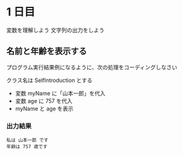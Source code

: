 # 1 日目

変数を理解しよう
文字列の出力をしよう

## 名前と年齢を表示する

プログラム実行結果例になるように、次の処理をコーディングしなさい

クラス名は SelfIntroduction とする

- 変数 myName に「山本一郎」を代入
- 変数 age に 757 を代入
- myName と age を表示

### 出力結果

```
私は 山本一郎 です
年齢は 757 歳です
```
